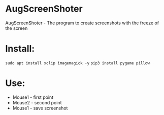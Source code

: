 
# AugScreenShoter

AugScreenShoter - The program to create screenshots with the freeze of the screen

# Install:
```sudo apt install xclip imagemagick -y```
```pip3 install pygame pillow```

# Use:
- Mouse1 - first point
- Mouse2 - second point
- Mouse1 - save screenshot

